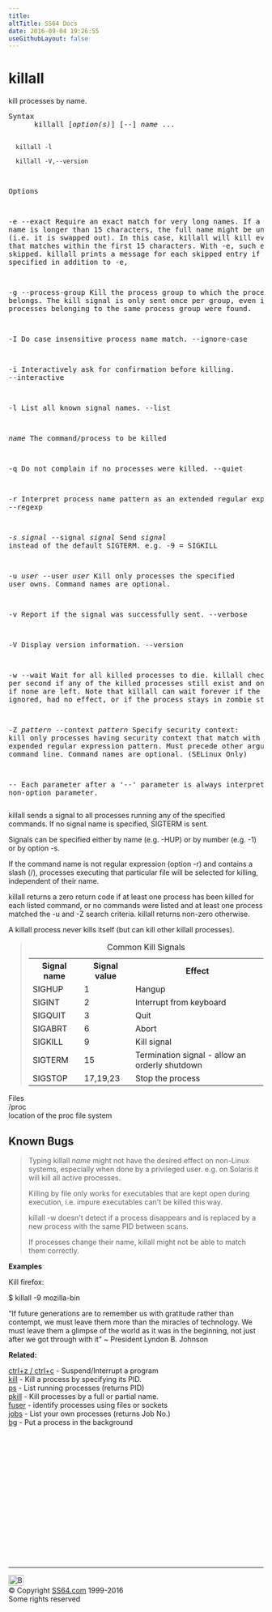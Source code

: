 ```yaml
---
title:
altTitle: SS64 Docs
date: 2016-09-04 19:26:55
useGithubLayout: false
---
```

<!-- #BeginLibraryItem "/Library/head_bash.lbi" --><!-- #EndLibraryItem --><h1>killall</h1> 
<p>kill processes by name.</p>
<pre>Syntax
      killall [<i>option(s)</i>] [--] <i>name</i> ...

      killall -l

      killall -V,--version 

Options

   -e
   --exact
          Require an exact match for very long names.
          If a command name is longer than 15 characters, the full name might be
          unavailable (i.e. it is swapped out). In this case, killall will kill everything
          that matches within the first 15 characters. With -e, such entries are skipped. 
          killall prints a message for each skipped entry if -v is specified in addition to -e, 

   -g
   --process-group
          Kill the process group to which the process belongs.
          The kill signal is only sent once per group, even if multiple processes belonging
          to the same process group were found.

   -I     Do case insensitive process name match. 
   --ignore-case
     
   -i     Interactively ask for confirmation before killing. 
   --interactive
     
   -l     List all known signal names.
   --list

   <i>name</i>   The command/process to be killed

   -q     Do not complain if no processes were killed.
   --quiet
     
   -r     Interpret process name pattern as an extended regular expression.
   --regexp
     
   -<i>s</i> <i>signal</i>
   --signal <i>signal</i>
          Send <i>signal </i>instead of the default SIGTERM.  e.g. -9 = SIGKILL

   -u <i>user</i>
   --user <i>user</i>
          Kill only processes the specified user owns. Command names are optional.

   -v     Report if the signal was successfully sent.
   --verbose
     
   -V     Display version information.
   --version
     
   -w
   --wait
          Wait for all killed processes to die. killall checks once per second if any
          of the killed processes still exist and only returns if none are left.
          Note that killall can wait forever if the signal was ignored, had no effect, or
          if the process stays in zombie state. 

   -Z <i>pattern</i>
   --context <i>pattern</i> 
          Specify security context: kill only processes having security context that match
          with given expended regular expression pattern. Must precede other arguments on
          the command line. Command names are optional. (SELinux Only)

   --     Each parameter after a '--' parameter is always interpreted as a non-option parameter.</pre>
<p>killall sends a signal to all processes running any of the specified commands. If no signal name is specified, SIGTERM is sent.</p>
<p>Signals can be specified either by name (e.g. -HUP) or by number (e.g. -1) or by option -s.</p>
<p>If the command name is not regular expression (option -r) and contains a slash (/), processes executing that particular file will be selected for killing, independent of their name.</p>
<p>killall returns a zero return code if at least one process has been killed for each listed command, or no commands were listed and at least one process matched the -u and -Z search criteria. killall returns non-zero otherwise.</p>
<p>A killall process never kills itself (but can kill other killall processes). </p>
<blockquote>
<table>
<caption>
Common Kill Signals
</caption>
<tbody><tr>
<th scope="col">Signal name</th>
<th scope="col">Signal value</th>
<th scope="col">Effect</th>
</tr>
<tr>
<td>SIGHUP</td>
<td>1</td>
<td>Hangup</td>
</tr>
<tr>
<td>SIGINT</td>
<td>2</td>
<td>Interrupt from keyboard </td>
</tr>
<tr>
<td>SIGQUIT</td>
<td>3</td>
<td>Quit</td>
</tr>
<tr>
<td>SIGABRT</td>
<td>6</td>
<td>Abort</td>
</tr>
<tr>
<td>SIGKILL</td>
<td>9</td>
<td>Kill signal </td>
</tr>
<tr>
<td>SIGTERM</td>
<td>15</td>
<td>Termination signal - allow an orderly shutdown</td>
</tr>
<tr>
<td>SIGSTOP</td>
<td>17,19,23</td>
<td>Stop the process</td>
</tr>
</tbody></table>
</blockquote>
<p>Files<b><br>
</b><span class="code">/proc</span><br>
location of the proc file system</p>
<h2>Known Bugs</h2>
<blockquote>
<p>Typing<span class="code"> killall <i>name</i></span> might not have the desired effect on non-Linux systems, especially when done by a privileged user. e.g. on Solaris it will kill all active processes.</p>
<p>Killing by file only works for executables that are kept open during execution, i.e. impure executables can't be killed this way.</p>
<p>killall -w doesn't detect if a process disappears and is replaced by a new process with the same PID between scans.</p>
<p>If processes change their name, killall might not be able to match them correctly. </p>
</blockquote>
<p><b>Examples</b></p>
<p>Kill firefox:</p>
<p class="code">$ killall -9 mozilla-bin</p>
<p class="quote">“If future generations are to remember us with gratitude rather than contempt, we must leave them more than the miracles of technology. We must leave them a glimpse of the world as it was in the beginning, not just after we got through with it” ~ President Lyndon B. Johnson</p>
<p><b>Related:</b></p>
<p><a href="syntax-keyboard.html">ctrl+z / ctrl+c</a> - Suspend/Interrupt a program<br>
<a href="kill.html">kill</a> - Kill a process by specifying its PID.<br>
<a href="ps.html">ps</a> - List running processes (returns PID)<br>
<a href="pkill.html">pkill</a> - Kill processes by a full  or partial name.<br>
<a href="fuser.html">fuser</a> - identify processes using files or sockets<br>
<a href="jobs.html">jobs</a> - List your own processes (returns Job No.)<br>
<a href="bg.html">bg</a> - Put a process in the background<br>
</p><!-- #BeginLibraryItem "/Library/foot_bash.lbi" --><p>
<!-- bash300 -->
<ins class="adsbygoogle" style="display:inline-block;width:300px;height:250px" data-ad-client="ca-pub-6140977852749469" data-ad-slot="4615356305"></ins>
<script>
(adsbygoogle = window.adsbygoogle || []).push({});
</script></p>
<hr>
<div id="bl" class="footer"><a href="killall.html#"><img src="../images/top.png" width="30" height="22" alt="Back to the Top"></a></div>
<div id="br" class="footer, tagline">© Copyright <a href="http://ss64.com/">SS64.com</a> 1999-2016<br>
Some rights reserved</div><!-- #EndLibraryItem -->

